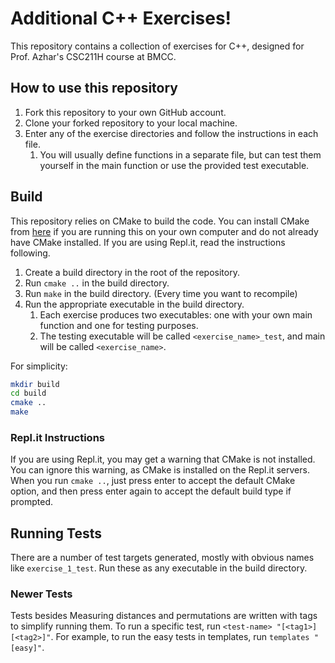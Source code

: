 # Additional C++ Exercises!
This repository contains a collection of exercises for C++, designed for Prof. Azhar's CSC211H course at BMCC.

## How to use this repository
1. Fork this repository to your own GitHub account.
2. Clone your forked repository to your local machine.
3. Enter any of the exercise directories and follow the instructions in each file.
   1. You will usually define functions in a separate file, but can test them yourself in the main function or use the
   provided test executable.

## Build
This repository relies on CMake to build the code. You can install CMake from [here](https://cmake.org/download/) if
you are running this on your own computer and do not already have CMake installed. If you are using Repl.it, read the
instructions following.

1. Create a build directory in the root of the repository.
2. Run `cmake ..` in the build directory.
3. Run `make` in the build directory. (Every time you want to recompile)
4. Run the appropriate executable in the build directory.
    1. Each exercise produces two executables: one with your own main function and one for testing purposes.
   2. The testing executable will be called `<exercise_name>_test`, and main will be called `<exercise_name>`.

For simplicity:
```bash
mkdir build
cd build
cmake ..
make
```


### Repl.it Instructions
If you are using Repl.it, you may get a warning that CMake is not installed. You can ignore this warning, as CMake is
installed on the Repl.it servers. When you run `cmake ..`, just press enter to accept the default CMake option, and
then press enter again to accept the default build type if prompted.

## Running Tests
There are a number of test targets generated, mostly with obvious names like `exercise_1_test`. Run these as any 
executable in the build directory.

### Newer Tests
Tests besides Measuring distances and permutations are written with tags to simplify running them.
To run a specific test, run `<test-name> "[<tag1>][<tag2>]"`.
For example, to run the easy tests in templates, run `templates "[easy]"`.
